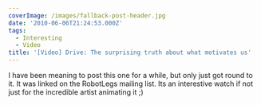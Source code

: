 ```yaml
---
coverImage: /images/fallback-post-header.jpg
date: '2010-06-06T21:24:53.000Z'
tags:
  - Interesting
  - Video
title: '[Video] Drive: The surprising truth about what motivates us'
---
```


I have been meaning to post this one for a while, but only just got round to it. It was linked on the RobotLegs mailing list. Its an interestive watch if not just for the incredible artist animating it ;)

<!-- more -->

<object width="640" height="385"><param name="movie" value="https://www.youtube.com/v/u6XAPnuFjJc&color1=0xb1b1b1&color2=0xd0d0d0&hl=en_GB&feature=player_detailpage&fs=1"></param><param name="allowFullScreen" value="true"></param><param name="allowScriptAccess" value="always"></param><embed src="https://www.youtube.com/v/u6XAPnuFjJc&color1=0xb1b1b1&color2=0xd0d0d0&hl=en_GB&feature=player_detailpage&fs=1" type="application/x-shockwave-flash" allowfullscreen="true" allowScriptAccess="always" width="640" height="385"></embed></object>
